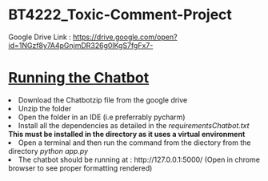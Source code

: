 # BT4222_Toxic-Comment-Project

Google Drive Link : https://drive.google.com/open?id=1NGzf8y7A4pGnjmDR326g0lKgS7fgFx7-


<h1> <u>Running the Chatbot</u> </h1>
<li> Download the Chatbotzip file from the google drive </li>
 <li> Unzip the folder </li>
 <li> Open the folder in an IDE (i.e preferrably pycharm)</li>
 <li> Install all the dependencies as detailed in the <i>requirementsChatbot.txt</i>  <b> This must be installed in the directory as it uses a virtual environment</b> </li>
 <li> Open a terminal and then run the command from the diectory from the directory <i>python app.py</i> </li>     
 <li> The chatbot should be running at : http://127.0.0.1:5000/ (Open in chrome browser to see proper formatting rendered) </li>

          
